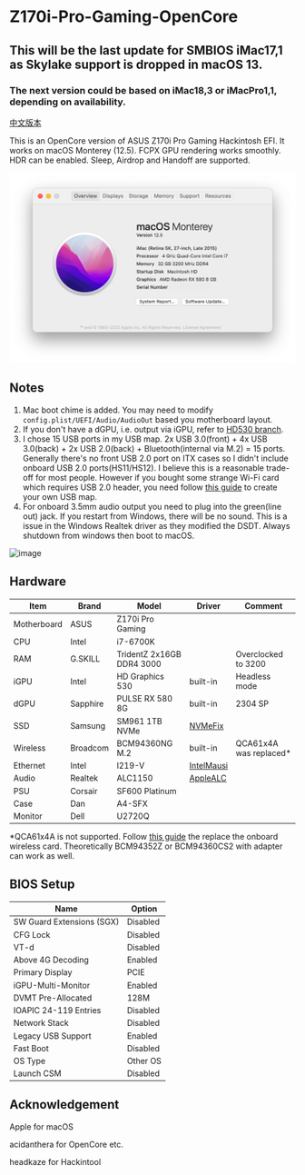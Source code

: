 # Z170i-Pro-Gaming-OpenCore

## This will be the last update for SMBIOS iMac17,1 as Skylake support is dropped in macOS 13.
### The next version could be based on iMac18,3 or iMacPro1,1, depending on availability.
[中文版本](README_zh-cn.md)

This is an OpenCore version of ASUS Z170i Pro Gaming Hackintosh EFI. It works on macOS Monterey (12.5). FCPX GPU rendering works smoothly. HDR can be enabled. Sleep, Airdrop and Handoff are supported.

![image](Screenshot_en-us.png)

## Notes
1. Mac boot chime is added. You may need to modify `config.plist/UEFI/Audio/AudioOut` based you motherboard layout.
2. If you don't have a dGPU, i.e. output via iGPU, refer to [HD530 branch](https://github.com/BrushXue/Z170i-Pro-Gaming-OpenCore/tree/HD530).
3. I chose 15 USB ports in my USB map. 2x USB 3.0(front) + 4x USB 3.0(back) + 2x USB 2.0(back) + Bluetooth(internal via M.2) = 15 ports. Generally there's no front USB 2.0 port on ITX cases so I didn't include onboard USB 2.0 ports(HS11/HS12). I believe this is a reasonable trade-off for most people. However if you bought some strange Wi-Fi card which requires USB 2.0 header, you need follow [this guide](https://dortania.github.io/USB-Map-Guide/) to create your own USB map.
4. For onboard 3.5mm audio output you need to plug into the green(line out) jack. If you restart from Windows, there will be no sound. This is a issue in the Windows Realtek driver as they modified the DSDT. Always shutdown from windows then boot to macOS.

![image](Z170iProGaming.jpg)

## Hardware
| Item | Brand | Model | Driver | Comment |
|-----|-----|-----|-----|-----|
| Motherboard | ASUS | Z170i Pro Gaming | | |
| CPU | Intel | i7-6700K | | |
| RAM | G.SKILL | TridentZ 2x16GB DDR4 3000 | | Overclocked to 3200 |
| iGPU | Intel | HD Graphics 530 | built-in | Headless mode |
| dGPU | Sapphire | PULSE RX 580 8G | built-in | 2304 SP |
| SSD | Samsung | SM961 1TB NVMe | [NVMeFix](https://github.com/acidanthera/NVMeFix) | |
| Wireless | Broadcom | BCM94360NG M.2 | built-in | QCA61x4A was replaced* |
| Ethernet | Intel | I219-V | [IntelMausi](https://github.com/acidanthera/IntelMausi) | |
| Audio | Realtek | ALC1150 | [AppleALC](https://github.com/acidanthera/AppleALC) | |
| PSU | Corsair | SF600 Platinum | | |
| Case | Dan | A4-SFX | | |
| Monitor | Dell | U2720Q | | |

*QCA61x4A is not supported. Follow [this guide](https://www.tonymacx86.com/threads/bcm94352z-installed-on-asus-z170i-pro-gaming-wifi-and-bt.191274) the replace the onboard wireless card. Theoretically BCM94352Z or BCM94360CS2 with adapter can work as well.

## BIOS Setup
| Name | Option |
| --- | --- |
| SW Guard Extensions (SGX) | Disabled |
| CFG Lock | Disabled |
| VT-d | Disabled |
| Above 4G Decoding | Enabled |
| Primary Display | PCIE |
| iGPU-Multi-Monitor | Enabled |
| DVMT Pre-Allocated | 128M |
| IOAPIC 24-119 Entries | Disabled |
| Network Stack | Disabled |
| Legacy USB Support| Enabled |
| Fast Boot | Disabled |
| OS Type | Other OS |
| Launch CSM | Disabled |

## Acknowledgement
Apple for macOS

acidanthera for OpenCore etc.

headkaze for Hackintool

